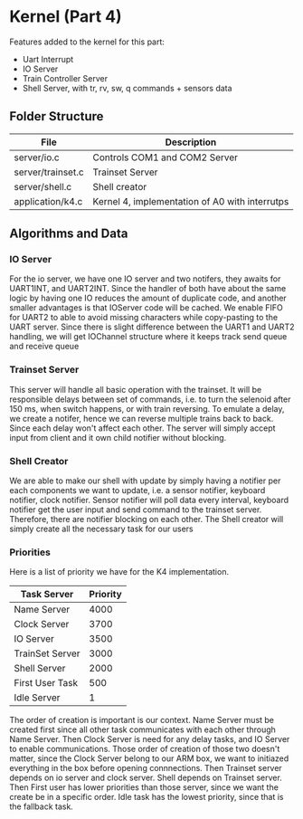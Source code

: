 # Kernel (Part 4)
Features added to the kernel for this part:
  - Uart Interrupt
  - IO Server
  - Train Controller Server
  - Shell Server, with tr, rv, sw, q commands + sensors data
  
## Folder Structure

| File | Description |
| ------ | ------ |
| server/io.c | Controls COM1 and COM2 Server |
| server/trainset.c | Trainset Server |
| server/shell.c | Shell creator  |
| application/k4.c | Kernel 4, implementation of A0 with interrutps |

## Algorithms and Data 

### IO Server

For the io server, we have one IO server and two notifers, they awaits for UART1INT, and UART2INT. Since the handler of both have about the same logic by having one IO reduces the amount of duplicate code, and another smaller advantages is that IOServer code will be cached. We enable FIFO for UART2 to able to avoid missing characters while copy-pasting to the UART server. Since there is slight difference between the UART1 and UART2 handling, we will get IOChannel structure where it keeps track send queue and receive queue

### Trainset Server
This server will handle all basic operation with the trainset. It will be responsible delays between set of commands, i.e. to turn the selenoid after 150 ms, when switch happens, or with train reversing. To emulate a delay,  we create a notifer, hence we can reverse multiple trains back to back. Since each delay won't affect each other. The server will simply accept input from client and it own child notifier without blocking.

### Shell Creator
We are able to make our shell with update by simply having a notifier per each components we want to update, i.e. a sensor notifier, keyboard notifier, clock notifier. Sensor notifier will poll data every interval, keyboard notifier get the user input and send command to the trainset server. Therefore, there are notifier blocking on each other. The Shell creator will simply create all the necessary task for our users

### Priorities
Here is a list of priority we have for the K4 implementation.

| Task Server | Priority |
| ------ | ------ |
| Name Server | 4000 |
| Clock Server | 3700 |
| IO Server | 3500 |
| TrainSet Server | 3000 |
| Shell Server | 2000 |
| First User Task | 500 |
| Idle Server | 1 |

The order of creation is important is our context. Name Server must be created first since all other task communicates with each other through Name Server. Then Clock Server is need for any delay tasks, and IO Server to enable communications. Those order of creation of those two doesn't matter, since the Clock Server belong to our ARM box, we want to initiazed everything in the box before opening connnections. Then Trainset server depends on io server and clock server. Shell depends on Trainset server. Then First user has lower priorities than those server, since we want the create be in a specific order. Idle task has the lowest priority, since that is the fallback task.